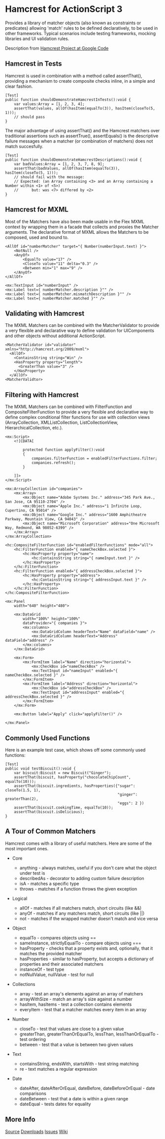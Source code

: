 # Hamcrest for ActionScript 3

Provides a library of matcher objects (also known as constraints or predicates) allowing 'match' rules to be defined declaratively, to be used in other frameworks. Typical scenarios include testing frameworks, mocking libraries and UI validation rules.

Description from [Hamcrest Project at Google Code](http://code.google.com/p/hamcrest/)

## Hamcrest in Tests

Hamcrest is used in combination with a method called assertThat(), providing a mechanism to create composite checks inline, in a simple and clear fashion.

    [Test]    
    public function shouldDemonstrateHamcrestInTests():void {
        var values:Array = [1, 2, 3, 4];
        assertThat(values, allOf(hasItem(equalTo(3)), hasItem(closeTo(5, 1)));
        // should pass
    }
    
The major advantage of using assertThat() and the Hamcrest matchers over traditional assertions such as assertTrue(), assertEquals() is the descriptive failure messages when a matcher (or combination of matchers) does not match succesfully. 
    
    [Test]
    public function shouldDemonstrateHamcrestDescriptions():void {
        var badValues:Array = [1, 2, 3, 7, 8, 9];
        assertThat(badValues, allOf(hasItem(equalTo(3)), hasItem(closeTo(5, 1)));
        // should fail with the message:
        // Expected: (an Array containing <3> and an Array containing a Number within <1> of <5>)
        //      but: was <7> differed by <2>
    }


## Hamcrest for MXML

Most of the Matchers have also been made usable in the Flex MXML context by wrapping them in a facade that collects and proxies the Matcher arguments. The declarative format of MXML allows the Matchers to be composed, used and bound to. 

    <AllOf id="numberMatcher" target="{ Number(numberInput.text) }">
        <NotNull />
        <AnyOf>
            <EqualTo value="17" />
            <CloseTo value="11" delta="0.3" />
            <Between min="1" max="9" />
        </AnyOf>
    </AllOf>

    <mx:TextInput id="numberInput" />
    <mx:Label text={ numberMatcher.description }"" />
    <mx:Label text={ numberMatcher.mismatchDescription }"" />
    <mx:Label text={ numberMatcher.matched }"" />

## Validating with Hamcrest

The MXML Matchers can be combined with the MatcherValidator to provide a very flexible and declarative way to define validation for UIComponents and other objects without additional ActionScript.  

    <MatcherValidator id="validator" xmlns="http://hamcrest.org/2009/mxml">
      <AllOf>
        <ContainsString string="Win" />
        <HasProperty property="length">
          <GreaterThan value="3" />
        </HasProperty>
      </AllOf>
    <MatcherValidtor>

## Filtering with Hamcrest

The MXML Matchers can be combined with FilterFunction and CompositeFilterFunction to provide a very flexible and declarative way to define complex conditional filter functions for use with collection views (ArrayCollection, XMLListCollection, ListCollectionView, HierarchicalCollection, etc.).

    <mx:Script>
        <![CDATA[

            protected function applyFilter():void
            {
                companies.filterFunction = enabledFilterFunctions.filter;
                companies.refresh();
            }
            
        ]]>
    </mx:Script>

    <mx:ArrayCollection id="companies">
        <mx:Array>
            <mx:Object name="Adobe Systems Inc." address="345 Park Ave., San Jose, CA 95110-2704" />
            <mx:Object name="Apple Inc." address="1 Infinite Loop, Cupertino, CA 95014" />
            <mx:Object name="Google Inc." address="1600 Amphitheatre Parkway, Mountain View, CA 94043" />
            <mx:Object name="Microsoft Corporation" address="One Microsoft Way, Redmond, WA 98052-6399" />
        </mx:Array>
    </mx:ArrayCollection>
    
    <hc:CompositeFilterFunction id="enabledFilterFunctions" mode="all">
        <hc:FilterFunction enabled="{ nameCheckBox.selected }">
            <hc:HasProperty property="name">
                <hc:ContainsString string="{ nameInput.text }" />
            </hc:HasProperty>
        </hc:FilterFunction>
        <hc:FilterFunction enabled="{ addressCheckBox.selected }">
            <hc:HasProperty property="address">
                <hc:ContainsString string="{ addressInput.text }" />
            </hc:HasProperty>
        </hc:FilterFunction>
    </hc:CompositeFilterFunction>
    
    <mx:Panel
        width="640" height="480">
        
        <mx:DataGrid 
            width="100%" height="100%"
            dataProvider="{ companies }">
            <mx:columns>
                <mx:DataGridColumn headerText="Name" dataField="name" />
                <mx:DataGridColumn headerText="Address" dataField="address" />
            </mx:columns>
        </mx:DataGrid>
        
        <mx:Form>
            <mx:FormItem label="Name" direction="horizontal">
                <mx:CheckBox id="nameCheckBox" />
                <mx:TextInput id="nameInput" enabled="{ nameCheckBox.selected }" />
            </mx:FormItem>
            <mx:FormItem label="Address" direction="horizontal">
                <mx:CheckBox id="addressCheckBox" />
                <mx:TextInput id="addressInput" enabled="{ addressCheckBox.selected }" />
            </mx:FormItem>
        </mx:Form>
        
        <mx:Button label="Apply" click="applyFilter()" />
        
    </mx:Panel>

## Commonly Used Functions

Here is an example test case, which shows off some commonly used functions:

    [Test]
    public void testBiscuit():void {
        var biscuit:Biscuit = new Biscuit("Ginger");
        assertThat(biscuit, hasProperty("chocolateChipCount", equalTo(10)));
        assertThat(biscuit.ingredients, hasProperties({"sugar": closeTo(1.5, 1),
                                                       "ginger": greaterThan(2),
                                                       "eggs": 2 })
        assertThat(biscuit.cookingTime, equalTo(10));
        assertThat(biscuit.isDelicious);
    }

## A Tour of Common Matchers

Hamcrest comes with a library of useful matchers. Here are some of the most important ones.

* Core
    * anything - always matches, useful if you don't care what the object under test is
    * describedAs - decorator to adding custom failure description
    * isA - matches a specific type
    * throws - matches if a function throws the given exception

* Logical
    * allOf - matches if all matchers match, short circuits (like &&)
    * anyOf - matches if any matchers match, short circuits (like ||)
    * not - matches if the wrapped matcher doesn't match and vice versa

* Object
    * equalTo - compares objects using ==
    * sameInstance, strictlyEqualTo - compare objects using ===
    * hasProperty - checks that a property exists and, optionally, that it matches the provided matcher
    * hasProperties - similar to hasProperty, but accepts a dictionary of properties and their associated matchers
    * instanceOf - test type
    * notNullValue, nullValue - test for null
    
* Collections
    * array - test an array's elements against an array of matchers
    * arrayWithSize - match an array's size against a number
    * hasItem, hasItems - test a collection contains elements
    * everyItem - test that a matcher matches every item in an array

* Number
    * closeTo - test that values are close to a given value
    * greaterThan, greaterThanOrEqualTo, lessThan, lessThanOrEqualTo - test ordering
    * between - test that a value is between two given values

* Text
    * containsString, endsWith, startsWith - test string matching
    * re - text matches a regular expression

* Date
    * dateAfter, dateAfterOrEqual, dateBefore,  dateBeforeOrEqual - date comparisons
    * dateBetween - test that a date is within a given range
    * dateEqual - tests dates for equality

## More Info

[Source](http://github.com/drewbourne/hamcrest-as3)
[Downloads](http://github.com/drewbourne/hamcrest-as3/downloads)
[Issues](http://github.com/drewbourne/hamcrest-as3/issues)
[Wiki](http://wiki.github.com/drewbourne/hamcrest-as3)
